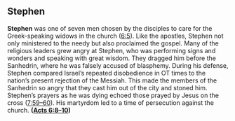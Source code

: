 
## Stephen

**Stephen** was one of seven men chosen by the disciples to care for the Greek-speaking widows in the church ([6:5](https://www.esv.org/Acts+6%3A5/)). Like the apostles, Stephen not only ministered to the needy but also proclaimed the gospel. Many of the religious leaders grew angry at Stephen, who was performing signs and wonders and speaking with great wisdom. They dragged him before the Sanhedrin, where he was falsely accused of blasphemy. During his defense, Stephen compared Israel’s repeated disobedience in OT times to the nation’s present rejection of the Messiah. This made the members of the Sanhedrin so angry that they cast him out of the city and stoned him. Stephen’s prayers as he was dying echoed those prayed by Jesus on the cross ([7:59–60](https://www.esv.org/Acts+7%3A59%E2%80%9360/)). His martyrdom led to a time of persecution against the church. **([Acts 6:8–10](https://www.esv.org/Acts+6%3A8%E2%80%9310/))**

